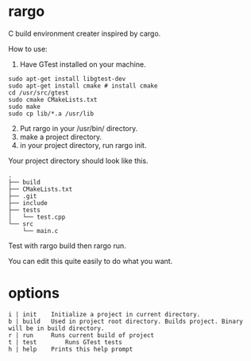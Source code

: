 # rargo

C build environment creater inspired by cargo.

How to use:

1. Have GTest installed on your machine.
```
sudo apt-get install libgtest-dev
sudo apt-get install cmake # install cmake
cd /usr/src/gtest
sudo cmake CMakeLists.txt
sudo make
sudo cp lib/*.a /usr/lib
```
2. Put rargo in your /usr/bin/ directory.
3. make a project directory.
4. in your project directory, run rargo init.

Your project directory should look like this. 

```
.
├── build
├── CMakeLists.txt
├── .git
├── include
├── tests
│   └── test.cpp
└── src
    └── main.c
```

Test with rargo build then rargo run.

You can edit this quite easily to do what you want.

# options

```
i | init 	Initialize a project in current directory.
b | build 	Used in project root directory. Builds project. Binary will be in build directory.
r | run 	Runs current build of project
t | test        Runs GTest tests
h | help 	Prints this help prompt
```
